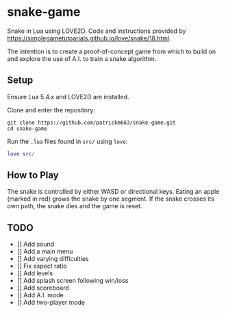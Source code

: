 # snake-game

Snake in Lua using LOVE2D. Code and instructions provided by https://simplegametutoarials.github.io/love/snake/18.html. 

The intention is to create a proof-of-concept game from which to build on and explore the use of A.I. to train a snake algorithm.

## Setup
Ensure Lua 5.4.x and LOVE2D are installed.

Clone and enter the repository:
```
git clone https://github.com/patrickm663/snake-game.git
cd snake-game
```

Run the `.lua` files found in `src/` using `love`:
```lua
love src/
```

## How to Play
The snake is controlled by either WASD or directional keys. Eating an apple (marked in red) grows the snake by one segment. If the snake crosses its own path, the snake dies and the game is reset.

## TODO
- [] Add sound
- [] Add a main menu
- [] Add varying difficulties
- [] Fix aspect ratio
- [] Add levels
- [] Add splash screen following win/loss
- [] Add scoreboard
- [] Add A.I. mode
- [] Add two-player mode
